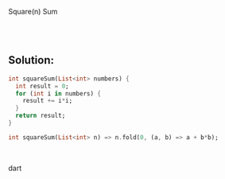 Square(n) Sum

<br><br>

## Solution:
```dart
int squareSum(List<int> numbers) {
  int result = 0;
  for (int i in numbers) {
    result += i*i;
  }
  return result;
}
```

```dart
int squareSum(List<int> n) => n.fold(0, (a, b) => a + b*b);
```

<br>

<tag>dart<tag>
